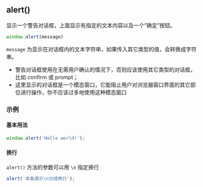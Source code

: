 ## alert()

显示一个警告对话框，上面显示有指定的文本内容以及一个“确定”按钮。

```js
window.alert(message)
```

`message` 为显示在对话框内的文本字符串，如果传入其它类型的值，会转换成字符串。

- 警告对话框使用在无需用户确认的情况下，否则应该使用其它类型的对话框，比如 confirm 或 prompt；
- 这里显示的对话框是一个模态窗口，它能阻止用户对浏览器窗口界面的其它部位进行操作，你不应该过多地使用这种模态窗口

### 示例

#### 基本用法

```js
window.alert('Hello world!');
```

#### 换行

`alert()` 方法的参数可以用 `\n` 指定换行

```javascript
alert('本条提示\n分成两行');
```







